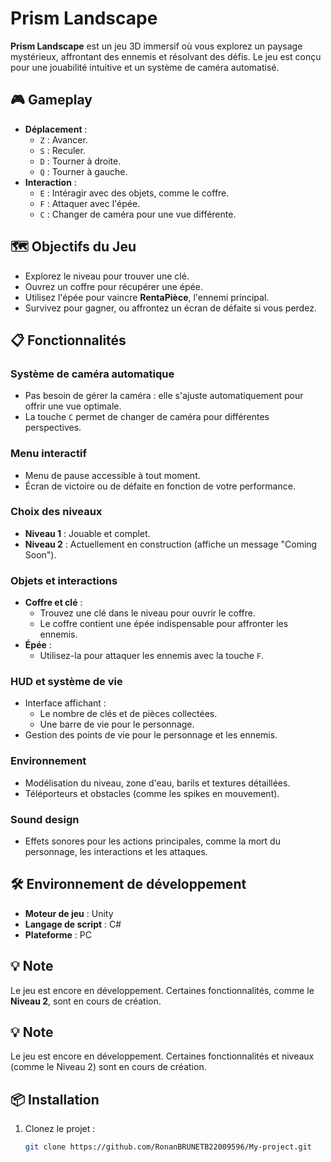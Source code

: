 # Prism Landscape

**Prism Landscape** est un jeu 3D immersif où vous explorez un paysage mystérieux, affrontant des ennemis et résolvant des défis. Le jeu est conçu pour une jouabilité intuitive et un système de caméra automatisé.

## 🎮 Gameplay

- **Déplacement** :
  - `Z` : Avancer.
  - `S` : Reculer.
  - `D` : Tourner à droite.
  - `Q` : Tourner à gauche.
- **Interaction** :
  - `E` : Intéragir avec des objets, comme le coffre.
  - `F` : Attaquer avec l'épée.
  - `C` : Changer de caméra pour une vue différente.

## 🗺️ Objectifs du Jeu

- Explorez le niveau pour trouver une clé.
- Ouvrez un coffre pour récupérer une épée.
- Utilisez l'épée pour vaincre **RentaPièce**, l'ennemi principal.
- Survivez pour gagner, ou affrontez un écran de défaite si vous perdez.

## 📋 Fonctionnalités

### **Système de caméra automatique**
- Pas besoin de gérer la caméra : elle s'ajuste automatiquement pour offrir une vue optimale.
- La touche `C` permet de changer de caméra pour différentes perspectives.

### **Menu interactif**
- Menu de pause accessible à tout moment.
- Écran de victoire ou de défaite en fonction de votre performance.

### **Choix des niveaux**
- **Niveau 1** : Jouable et complet.
- **Niveau 2** : Actuellement en construction (affiche un message "Coming Soon").

### **Objets et interactions**
- **Coffre et clé** :
  - Trouvez une clé dans le niveau pour ouvrir le coffre.
  - Le coffre contient une épée indispensable pour affronter les ennemis.
- **Épée** :
  - Utilisez-la pour attaquer les ennemis avec la touche `F`.

### **HUD et système de vie**
- Interface affichant :
  - Le nombre de clés et de pièces collectées.
  - Une barre de vie pour le personnage.
- Gestion des points de vie pour le personnage et les ennemis.

### **Environnement**
- Modélisation du niveau, zone d'eau, barils et textures détaillées.
- Téléporteurs et obstacles (comme les spikes en mouvement).

### **Sound design**
- Effets sonores pour les actions principales, comme la mort du personnage, les interactions et les attaques.

## 🛠️ Environnement de développement

- **Moteur de jeu** : Unity
- **Langage de script** : C#
- **Plateforme** : PC

## 💡 Note

Le jeu est encore en développement. Certaines fonctionnalités, comme le **Niveau 2**, sont en cours de création.


## 💡 Note

Le jeu est encore en développement. Certaines fonctionnalités et niveaux (comme le Niveau 2) sont en cours de création.

## 📦 Installation

1. Clonez le projet :
   ```bash
   git clone https://github.com/RonanBRUNETB22009596/My-project.git
